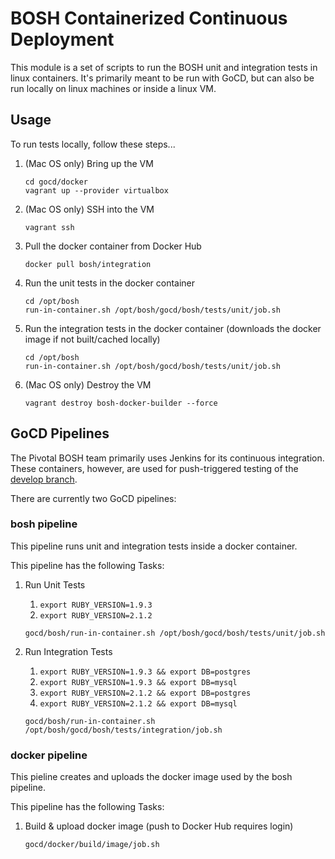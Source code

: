 # BOSH Containerized Continuous Deployment

This module is a set of scripts to run the BOSH unit and integration tests in linux containers. It's primarily meant to be run with GoCD, but can also be run locally on linux machines or inside a linux VM.

## Usage
To run tests locally, follow these steps...

1. (Mac OS only) Bring up the VM
    
    ```
    cd gocd/docker
    vagrant up --provider virtualbox
    ```
2. (Mac OS only) SSH into the VM
    
    ```
    vagrant ssh
    ```
3. Pull the docker container from Docker Hub
    
    ```
    docker pull bosh/integration
    ```
4. Run the unit tests in the docker container
    
    ```
    cd /opt/bosh
    run-in-container.sh /opt/bosh/gocd/bosh/tests/unit/job.sh
    ```
5. Run the integration tests in the docker container (downloads the docker image if not built/cached locally)
    
    ```
    cd /opt/bosh
    run-in-container.sh /opt/bosh/gocd/bosh/tests/unit/job.sh
    ```
6. (Mac OS only) Destroy the VM
    
    ```
    vagrant destroy bosh-docker-builder --force
    ```

## GoCD Pipelines
The Pivotal BOSH team primarily uses Jenkins for its continuous integration. These containers, however, are used for push-triggered testing of the [develop branch](https://github.com/cloudfoundry/bosh/tree/develop).

There are currently two GoCD pipelines:

### bosh pipeline
This pipeline runs unit and integration tests inside a docker container.

This pipeline has the following Tasks:

1. Run Unit Tests
    1. `export RUBY_VERSION=1.9.3`
    2. `export RUBY_VERSION=2.1.2`
    
    ```
    gocd/bosh/run-in-container.sh /opt/bosh/gocd/bosh/tests/unit/job.sh
    ```

2. Run Integration Tests
    1. `export RUBY_VERSION=1.9.3 && export DB=postgres`
    2. `export RUBY_VERSION=1.9.3 && export DB=mysql`
    3. `export RUBY_VERSION=2.1.2 && export DB=postgres`
    4. `export RUBY_VERSION=2.1.2 && export DB=mysql`
    
    ```
    gocd/bosh/run-in-container.sh /opt/bosh/gocd/bosh/tests/integration/job.sh
    ```


### docker pipeline
This pieline creates and uploads the docker image used by the bosh pipeline.

This pipeline has the following Tasks:

1. Build & upload docker image (push to Docker Hub requires login)
    
    ```
    gocd/docker/build/image/job.sh
    ```
